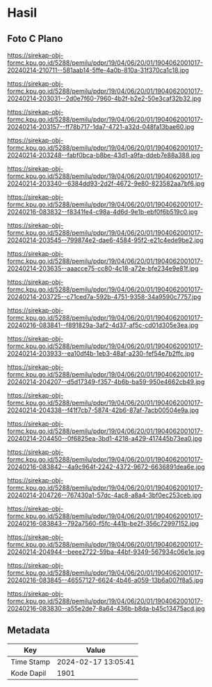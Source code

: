 # Hasil

## Foto C Plano

https://sirekap-obj-formc.kpu.go.id/5288/pemilu/pdpr/19/04/06/20/01/1904062001017-20240214-210711--581aab14-5ffe-4a0b-810a-31f370ca1c18.jpg

https://sirekap-obj-formc.kpu.go.id/5288/pemilu/pdpr/19/04/06/20/01/1904062001017-20240214-203031--2d0e7f60-7960-4b2f-b2e2-50e3caf32b32.jpg

https://sirekap-obj-formc.kpu.go.id/5288/pemilu/pdpr/19/04/06/20/01/1904062001017-20240214-203157--ff78b717-1da7-4721-a32d-048fa13bae60.jpg

https://sirekap-obj-formc.kpu.go.id/5288/pemilu/pdpr/19/04/06/20/01/1904062001017-20240214-203248--fabf0bca-b8be-43d1-a9fa-ddeb7e88a388.jpg

https://sirekap-obj-formc.kpu.go.id/5288/pemilu/pdpr/19/04/06/20/01/1904062001017-20240214-203340--6384dd93-2d2f-4672-9e80-823582aa7bf6.jpg

https://sirekap-obj-formc.kpu.go.id/5288/pemilu/pdpr/19/04/06/20/01/1904062001017-20240216-083832--f8341fe4-c98a-4d6d-9e1b-ebf0f6b519c0.jpg

https://sirekap-obj-formc.kpu.go.id/5288/pemilu/pdpr/19/04/06/20/01/1904062001017-20240214-203545--799874e2-dae6-4584-95f2-e21c4ede9be2.jpg

https://sirekap-obj-formc.kpu.go.id/5288/pemilu/pdpr/19/04/06/20/01/1904062001017-20240214-203635--aaacce75-cc80-4c18-a72e-bfe234e9e81f.jpg

https://sirekap-obj-formc.kpu.go.id/5288/pemilu/pdpr/19/04/06/20/01/1904062001017-20240214-203725--c71ced7a-592b-4751-9358-34a9590c7757.jpg

https://sirekap-obj-formc.kpu.go.id/5288/pemilu/pdpr/19/04/06/20/01/1904062001017-20240216-083841--f891829a-3af2-4d37-af5c-cd01d305e3ea.jpg

https://sirekap-obj-formc.kpu.go.id/5288/pemilu/pdpr/19/04/06/20/01/1904062001017-20240214-203933--ea10df4b-1eb3-48af-a230-fef54e7b2ffc.jpg

https://sirekap-obj-formc.kpu.go.id/5288/pemilu/pdpr/19/04/06/20/01/1904062001017-20240214-204207--d5d17349-f357-4b6b-ba59-950e4662cb49.jpg

https://sirekap-obj-formc.kpu.go.id/5288/pemilu/pdpr/19/04/06/20/01/1904062001017-20240214-204338--f41f7cb7-5874-42b6-87af-7acb00504e9a.jpg

https://sirekap-obj-formc.kpu.go.id/5288/pemilu/pdpr/19/04/06/20/01/1904062001017-20240214-204450--0f6825ea-3bd1-4218-a429-417445b73ea0.jpg

https://sirekap-obj-formc.kpu.go.id/5288/pemilu/pdpr/19/04/06/20/01/1904062001017-20240216-083842--4a9c964f-2242-4372-9672-6636891dea6e.jpg

https://sirekap-obj-formc.kpu.go.id/5288/pemilu/pdpr/19/04/06/20/01/1904062001017-20240214-204726--767430a1-57dc-4ac8-a8a4-3bf0ec253ceb.jpg

https://sirekap-obj-formc.kpu.go.id/5288/pemilu/pdpr/19/04/06/20/01/1904062001017-20240216-083843--792a7560-f5fc-441b-be2f-356c72997152.jpg

https://sirekap-obj-formc.kpu.go.id/5288/pemilu/pdpr/19/04/06/20/01/1904062001017-20240214-204944--beee2722-59ba-44bf-9349-567934c06e1e.jpg

https://sirekap-obj-formc.kpu.go.id/5288/pemilu/pdpr/19/04/06/20/01/1904062001017-20240216-083845--46557127-6624-4b46-a059-13b6a007f8a5.jpg

https://sirekap-obj-formc.kpu.go.id/5288/pemilu/pdpr/19/04/06/20/01/1904062001017-20240216-083830--a55e2de7-8a64-436b-b8da-b45c13475acd.jpg


## Metadata

| Key        | Value               |
| ---------- | ------------------- |
| Time Stamp | 2024-02-17 13:05:41 |
| Kode Dapil | 1901                |



